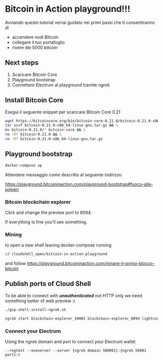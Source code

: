 # Bitcoin in Action playground!!!

Avviando questo tutorial verrai guidato nei primi passi che ti consentiranno di
- accendere nodi Bitcoin
- collegare il tuo portafoglio
- rivere dei 5000 bitcoin

## Next steps

1. Scaricare Bitcoin Core
2. Playground bootstrap
3. Connettere Electrum al playground tramite ngrok

## Install Bitcoin Core

Esegui il seguente snippet per scaricare Bitcoin Core 0.21

```sh
wget https://bitcoincore.org/bin/bitcoin-core-0.21.0/bitcoin-0.21.0-x86_64-linux-gnu.tar.gz && \
tar xzvf bitcoin-0.21.0-x86_64-linux-gnu.tar.gz && \
mv bitcoin-0.21.0/* bitcoin-core && \
rm -Rf bitcoin-0.21.0 && \
rm -Rf bitcoin-0.21.0-x86_64-linux-gnu.tar.gz
```

## Playground bootstrap

```sh
docker-compose up
```

Attendere messaggio come descritto al seguente indirizzo

https://playground.bitcoininaction.com/playground-bootstrap#fuoco-alle-polveri

### Bitcoin blockchain explorer

Click <walkthrough-web-preview-icon></walkthrough-web-preview-icon> and change
the preview port to 8094.

If everything is fine you'll see something.

### Mining

<walkthrough-open-cloud-shell-button></walkthrough-open-cloud-shell-button> to
open a new shell leaving docker-compose running

```sh
cd cloudshell_open/bitcoin-in-action-playground
```

and follow
https://playground.bitcoininaction.com/minare-il-primo-blocco-bitcoin

## Publish ports of Cloud Shell

To be able to connect with ***unauthenticated*** not HTTP only we need something better of web
preview :)

```sh
./gcp-shell-install-ngrok.sh
```
```sh
ngrok start blockchain-explorer_50001 blockchain-explorer_8094 lightningd_9735 lnd_19735
```

### Connect your Electrum

Using the ngrok domain and port to connect your Electrum wallet

```terminal
--regtest --oneserver --server {ngrok domain 500001}:{ngrok 50001 port}:t
```

